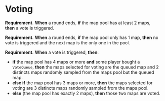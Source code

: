 # Voting

**Requirement.** **When** a round ends, **if** the map pool has at least 2 maps, **then** a vote is triggered.

**Requirement.** **When** a round ends, **if** the map pool only has 1 map, **then** no vote is triggered and the next map is the only one in the pool.

**Requirement.** **When** a vote is triggered, **then**:

+ **if** the map pool has 4 maps or more **and** some player bought a `VoteQueue`, **then** the maps selected for voting are the queued map and 2 distincts maps randomly sampled from the maps pool but the queued map.
+ **else if** the map pool has 3 maps or more, **then** the maps selected for voting are 3 distincts maps randomly sampled from the maps pool.
+ **else** (the map pool has exactly 2 maps), **then** those two maps are voted.

